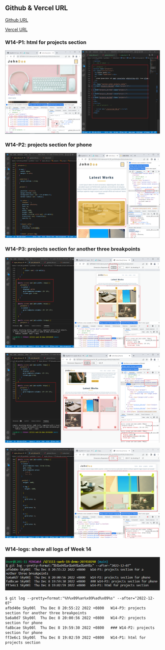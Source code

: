 ## Github & Vercel URL

[Github URL](https://github.com/Sky00l/1111-sweb-1N-demo-207410290)

[Vercel URL](https://1111-sweb-1-n-demo-207410290-dl4i.vercel.app/)

### W14-P1: html for projects section

![](w14-p1.png)

### W14-P2: projects section for phone

![](w14-p2.png)

### W14-P3: projects section for another three breakpoints

![](w14-p3-1.png)

![](w14-p3-2.png)

![](w14-p3-3.png)

### W14-logs: show all logs of Week 14

![](w14-logs.png)

```
$ git log --pretty=format:"%h%x09%an%x09%ad%x09%s" --after="2022-12-07"
afbd40e Sky00l  Thu Dec 8 20:55:22 2022 +0800   W14-P3: projects section for another three breakpoints
5a6a0d7 Sky00l  Thu Dec 8 20:00:56 2022 +0800   W14-P2: projects section for phone
fa8bcae Sky00l  Thu Dec 8 19:59:30 2022 +0800   ### W14-P2: projects section for phone     
ff3e6c1 Sky00l  Thu Dec 8 19:02:59 2022 +0800   W14-P1: html for projects section  
```
